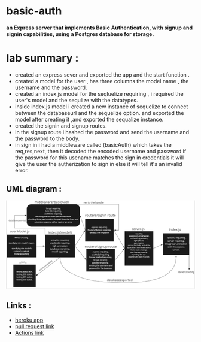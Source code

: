 # basic-auth
**an Express server that implements Basic Authentication, with signup and signin capabilities, using a Postgres database for storage.**


# lab summary :

* created an express  sever and exported the app and the start function .
* created a model for the user , has three columns the model name , the username and the password.
* created an index.js model for the seqluelize requiring , i required the user's model and the sequlize with the datatypes.
* inside index.js model i created a new instance of sequelize to connect between the databaseurl and the sequelize option. and exported the model after creating it ,and exported the sequalize instance.
* created the signin and signup routes.
* in the signup route i hashed the password and send the username and the password to the body.
* in sign in i had a middleware called (basicAuth) which takes the req,res,next, then it decoded the encoded username and password if the password for this usename matches the sign in credentials it will give the user the autherization to sign in else it will tell it's an invalid error.

##  UML diagram :
![](./class06.png)

## Links :
* [heroku app](https://class06-prod-app.herokuapp.com/)
* [pull request link](https://github.com/ibrahimalaqoul/basic-auth/pull/5)
* [ Actions link](https://github.com/ibrahimalaqoul/basic-auth/actions)
